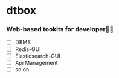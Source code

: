 # dtbox

### Web-based tookits for developer🌴🍍
- [ ] DBMS
- [ ] Redis-GUI
- [ ] Elasticsearch-GUI
- [ ] Api Management 
- [ ] so on
